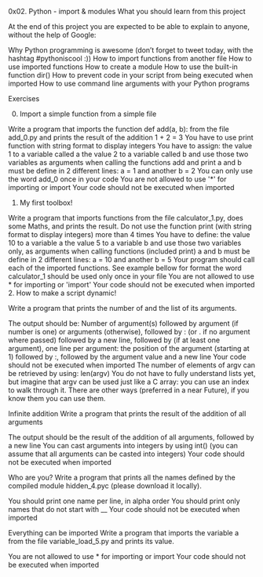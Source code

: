 0x02. Python - import & modules
What you should learn from this project

At the end of this project you are expected to be able to explain to anyone, without the help of Google:

Why Python programming is awesome (don’t forget to tweet today, with the hashtag #pythoniscool :)) How to import functions from another file How to use imported functions How to create a module How to use the built-in function dir() How to prevent code in your script from being executed when imported How to use command line arguments with your Python programs

Exercises

0. Import a simple function from a simple file

 Write a program that imports the function def add(a, b): from the file add_0.py and prints the result 
 of the addition 1 + 2 = 3
You have to use print function with string format to display integers
You have to assign:
the value 1 to a variable called a
the value 2 to a variable called b
and use those two variables as arguments when calling the functions add and print
a and b must be define in 2 different lines: a = 1 and another b = 2
You can only use the word add_0 once in your code
You are not allowed to use '*' for importing or import
Your code should not be executed when imported
1. My first toolbox!

 Write a program that imports functions from the file calculator_1.py, does some Maths, and prints the result.
Do not use the function print (with string format to display integers) more than 4 times
You have to define:
the value 10 to a variable a
the value 5 to a variable b
and use those two variables only, as arguments when calling functions (included print)
a and b must be define in 2 different lines: a = 10 and another b = 5
Your program should call each of the imported functions. See example bellow for format the word calculator_1 should be used only once in your file
You are not allowed to use * for importing or 'import'
Your code should not be executed when imported
2. How to make a script dynamic!

Write a program that prints the number of and the list of its arguments.

The output should be: Number of argument(s) followed by argument (if number is one) or arguments (otherwise), followed by : (or . if no argument where passed) followed by a new line, followed by (if at least one argument), one line per argument: the position of the argument (starting at 1) followed by :, followed by the argument value and a new line Your code should not be executed when imported The number of elements of argv can be retrieved by using: len(argv) You do not have to fully understand lists yet, but imagine that argv can be used just like a C array: you can use an index to walk through it. There are other ways (preferred in a near Future), if you know them you can use them.

Infinite addition
Write a program that prints the result of the addition of all arguments

The output should be the result of the addition of all arguments, followed by a new line You can cast arguments into integers by using int() (you can assume that all arguments can be casted into integers) Your code should not be executed when imported

Who are you?
Write a program that prints all the names defined by the compiled module hidden_4.pyc (please download it locally).

You should print one name per line, in alpha order You should print only names that do not start with __ Your code should not be executed when imported

Everything can be imported
Write a program that imports the variable a from the file variable_load_5.py and prints its value.

You are not allowed to use * for importing or import Your code should not be executed when imported
